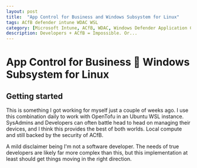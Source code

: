 ```yaml
---
layout: post
title:  "App Control for Business and Windows Subsystem for Linux"
tags: ACfB defender intune WDAC WSL
category: [Microsoft Intune, ACfB, WDAC, Windows Defender Application Control, App Control for Business, Windows Subsystem for Linux, WSL]
description: Developers + ACfB = Impossible. Or...
---
```


# App Control for Business 🤝 Windows Subsystem for Linux
## Getting started

This is something I got working for myself just a couple of weeks ago. I use this combination daily to work with OpenTofu in an Ubuntu WSL instance. SysAdmins and Developers can often battle head to head on managing their devices, and I think this provides the best of both worlds. Local compute and still backed by the security of ACfB.

A mild disclaimer being I'm not a software developer. The needs of true developers are likely far more complex than this, but this implementation at least should get things moving in the right direction.